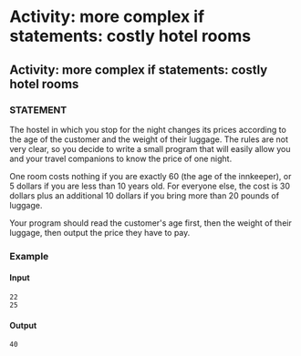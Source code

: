 # Activity: more complex if statements: costly hotel rooms

## Activity: more complex if statements: costly hotel rooms
### STATEMENT
The hostel in which you stop for the night changes its prices according to the age of the customer and the weight of their luggage. The rules are not very clear, so you decide to write a small program that will easily allow you and your travel companions to know the price of one night.

One room costs nothing if you are exactly 60 (the age of the innkeeper), or 5 dollars if you are less than 10 years old. For everyone else, the cost is 30 dollars plus an additional 10 dollars if you bring more than 20 pounds of luggage. 

Your program should read the customer's age first, then the weight of their luggage, then output the price they have to pay.
### Example
#### Input
    22
    25
#### Output
    40
